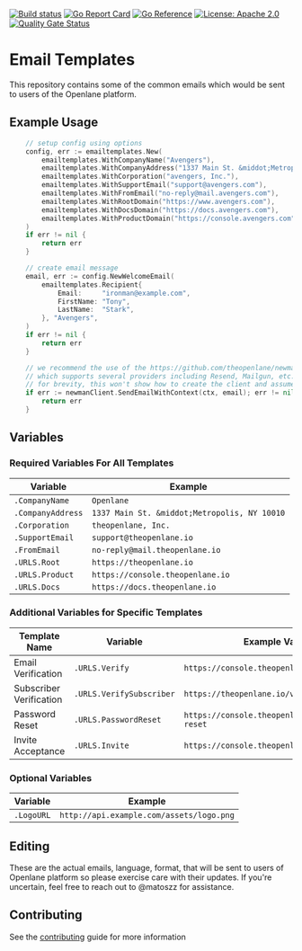 [![Build status](https://badge.buildkite.com/a3ddbcd266f3ac926b17d42f0cd6dd2a3921140e85c6f29ba4.svg)](https://buildkite.com/theopenlane/email-templates)
[![Go Report Card](https://goreportcard.com/badge/github.com/theopenlane/emailtemplates)](https://goreportcard.com/report/github.com/theopenlane/emailtemplates)
[![Go Reference](https://pkg.go.dev/badge/github.com/theopenlane/emailtemplates.svg)](https://pkg.go.dev/github.com/theopenlane/emailtemplates)
[![License: Apache 2.0](https://img.shields.io/badge/License-Apache2.0-brightgreen.svg)](https://opensource.org/licenses/Apache-2.0)
[![Quality Gate Status](https://sonarcloud.io/api/project_badges/measure?project=theopenlane_emailtemplates&metric=alert_status)](https://sonarcloud.io/summary/new_code?id=theopenlane_emailtemplates)


# Email Templates

This repository contains some of the common emails which would be sent to users
of the Openlane platform.

## Example Usage

```go
    // setup config using options
   	config, err := emailtemplates.New(
		emailtemplates.WithCompanyName("Avengers"),
		emailtemplates.WithCompanyAddress("1337 Main St. &middot;Metropolis, NY 10010"),
		emailtemplates.WithCorporation("avengers, Inc."),
		emailtemplates.WithSupportEmail("support@avengers.com"),
		emailtemplates.WithFromEmail("no-reply@mail.avengers.com"),
		emailtemplates.WithRootDomain("https://www.avengers.com"),
		emailtemplates.WithDocsDomain("https://docs.avengers.com"),
		emailtemplates.WithProductDomain("https://console.avengers.com"),
	)
    if err != nil {
        return err
    }

    // create email message
	email, err := config.NewWelcomeEmail(
		emailtemplates.Recipient{
			Email:     "ironman@example.com",
			FirstName: "Tony",
			LastName:  "Stark",
		}, "Avengers",
	)
    if err != nil {
        return err
    }

    // we recommend the use of the https://github.com/theopenlane/newman package to send the email
    // which supports several providers including Resend, Mailgun, etc.
    // for brevity, this won't show how to create the client and assumes it was created beforehand
    if err := newmanClient.SendEmailWithContext(ctx, email); err != nil {
        return err
    }
```

## Variables

### Required Variables For All Templates

| Variable          | Example                                      |
| ----------------- | -------------------------------------------- |
| `.CompanyName`    | `Openlane`                                   |
| `.CompanyAddress` | `1337 Main St. &middot;Metropolis, NY 10010` |
| `.Corporation`    | `theopenlane, Inc.`                          |
| `.SupportEmail`   | `support@theopenlane.io`                     |
| `.FromEmail`      | `no-reply@mail.theopenlane.io`               |
| `.URLS.Root`      | `https://theopenlane.io`                     |
| `.URLS.Product`   | `https://console.theopenlane.io`             |
| `.URLS.Docs`      | `https://docs.theopenlane.io`                |

### Additional Variables for Specific Templates

| Template Name           | Variable                 | Example Value                                   |
| ----------------------- | ------------------------ | ----------------------------------------------- |
| Email Verification      | `.URLS.Verify`           | `https://console.theopenlane.io/verify`         |
| Subscriber Verification | `.URLS.VerifySubscriber` | `https://theopenlane.io/verify`                 |
| Password Reset          | `.URLS.PasswordReset`    | `https://console.theopenlane.io/password-reset` |
| Invite Acceptance       | `.URLS.Invite`           | `https://console.theopenlane.io/invite`         |

### Optional Variables

| Variable   | Example                                  |
| ---------- | ---------------------------------------- |
| `.LogoURL` | `http://api.example.com/assets/logo.png` |

## Editing

These are the actual emails, language, format, that will be sent to users of
Openlane platform so please exercise care with their updates. If you're
uncertain, feel free to reach out to @matoszz for assistance.

## Contributing

See the [contributing](.github/CONTRIBUTING.md) guide for more information
